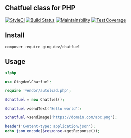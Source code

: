 ## Chatfuel class for PHP

[![StyleCI](https://github.styleci.io/repos/267200397/shield?branch=master)](https://github.styleci.io/repos/267200397)
[![Build Status](https://travis-ci.org/ging-dev/chatfuel-class.svg?branch=master)](https://travis-ci.org/ging-dev/chatfuel-class)
[![Maintainability](https://api.codeclimate.com/v1/badges/4ecc0e618c1e52b689f1/maintainability)](https://codeclimate.com/github/ging-dev/chatfuel-class/maintainability)
[![Test Coverage](https://api.codeclimate.com/v1/badges/4ecc0e618c1e52b689f1/test_coverage)](https://codeclimate.com/github/ging-dev/chatfuel-class/test_coverage)

## Install
    composer require ging-dev/chatfuel
## Usage
```php
<?php

use Gingdev\Chatfuel;

require 'vendor/autoload.php';

$chatfuel = new Chatfuel();

$chatfuel->sendText('Hello world');

$chatfuel->sendImage('https://domain.com/abc.png');

header('Content-type: application/json');
echo json_encode($response->getResponse());
```
